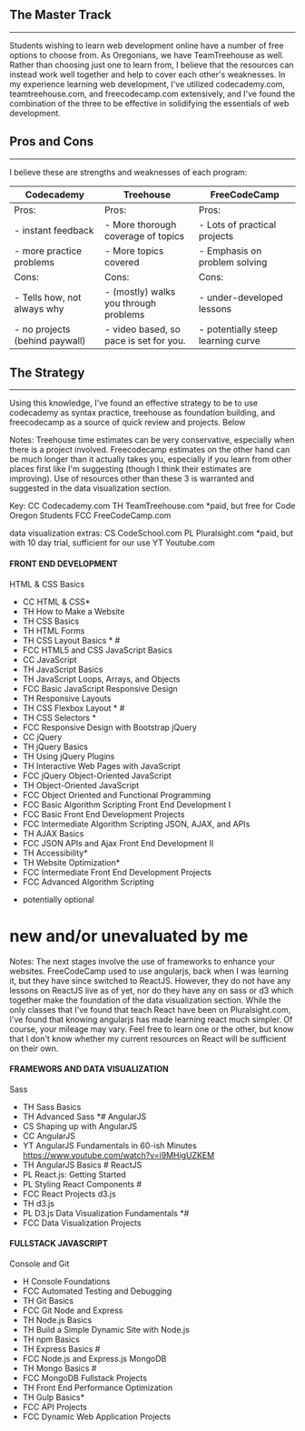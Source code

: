 ## The Master Track
****

Students wishing to learn web development online have a number of free options to choose from. As Oregonians, we have TeamTreehouse as well. Rather than choosing just one to learn from, I believe that the resources can instead work well together and help to cover each other's weaknesses. In my experience learning web development, I've utilized codecademy.com, teamtreehouse.com, and freecodecamp.com extensively, and I've found the combination of the three to be effective in solidifying the essentials of web development. 


## Pros and Cons
****
I believe these are strengths and weaknesses of each program:

|Codecademy |  Treehouse	|	FreeCodeCamp |
|---------------------------------|-----------------------------------------|------------------------------------|
|Pros:														| Pros:																		|Pros:                               |
| - instant feedback							| - More thorough coverage of topics			| - Lots of practical projects       |
| - more practice problems				| - More topics covered										| - Emphasis on problem solving      |
|Cons:														|Cons:																		|Cons:                               |
| - Tells how, not always why			| - (mostly) walks you through problems		| - under-developed lessons          |
| - no projects (behind paywall)	| - video based, so pace is set for you.  | - potentially steep learning curve |
## The Strategy
****
Using this knowledge, I've found an effective strategy to be to use codecademy as syntax practice, treehouse as foundation building, and freecodecamp as a source of quick review and projects. Below


Notes:
Treehouse time estimates can be very conservative, especially when there is a project involved. 
Freecodecamp estimates on the other hand can be much longer than it actually takes you, especially 
if you learn from other places first like I'm suggesting (though I think their estimates are improving). 
Use of resources other than these 3 is warranted and suggested in the data visualization section.

Key:
CC 		Codecademy.com
TH  	TeamTreehouse.com *paid, but free for Code Oregon Students
FCC 	FreeCodeCamp.com

data visualization extras:
CS 		CodeSchool.com
PL 		Pluralsight.com *paid, but with 10 day trial, sufficient for our use
YT 		Youtube.com



#### FRONT END DEVELOPMENT
HTML & CSS Basics
 - CC 	HTML & CSS*
 - TH 	How to Make a Website
 - TH 	CSS Basics
 - TH 	HTML Forms
 - TH 	CSS Layout Basics * #
 - FCC 	HTML5 and CSS
JavaScript Basics
 - CC  	JavaScript
 - TH  	JavaScript Basics
 - TH  	JavaScript Loops, Arrays, and Objects
 - FCC 	Basic JavaScript
Responsive Design	
 - TH  	Responsive Layouts
 - TH  	CSS Flexbox Layout * #
 - TH  	CSS Selectors *
 - FCC 	Responsive Design with Bootstrap
jQuery
 - CC  	jQuery
 - TH  	jQuery Basics
 - TH  	Using jQuery Plugins
 - TH  	Interactive Web Pages with JavaScript
 - FCC 	jQuery
Object-Oriented JavaScript
 - TH  	Object-Oriented JavaScript
 - FCC 	Object Oriented and Functional Programming 
 - FCC 	Basic Algorithm Scripting
Front End Development I
 - FCC 	Basic Front End Development Projects
 - FCC 	Intermediate Algorithm Scripting
JSON, AJAX, and APIs
 - TH  	AJAX Basics
 - FCC 	JSON APIs and Ajax
Front End Development II
 - TH  	Accessibility*
 - TH  	Website Optimization*
 - FCC 	Intermediate Front End Development Projects
 - FCC 	Advanced Algorithm Scripting

* potentially optional
# new and/or unevaluated by me

Notes:
The next stages involve the use of frameworks to enhance your websites. FreeCodeCamp used to use 
angularjs, back when I was learning it, but they have since switched to ReactJS.  However, they do not
have any lessons on ReactJS live as of yet, nor do they have any on sass or d3 which together make the
foundation of the data visualization section. While the only classes that I've found that teach React 
have been on Pluralsight.com, I've found that knowing angularjs has made learning react much simpler.
Of course, your mileage may vary. Feel free to learn one or the other, but know that I don't know 
whether my current resources on React will be sufficient on their own. 

#### FRAMEWORS AND DATA VISUALIZATION
Sass
 - TH  Sass Basics
 - TH  Advanced Sass *#
AngularJS 
 - CS 	Shaping up with AngularJS
 - CC  AngularJS
 - YT  AngularJS Fundamentals in 60-ish Minutes https://www.youtube.com/watch?v=i9MHigUZKEM
 - TH  AngularJS Basics #
ReactJS
 - PL 	React.js: Getting Started
 - PL  Styling React Components #
 - FCC React Projects
d3.js
 - TH  d3.js
 - PL  D3.js Data Visualization Fundamentals *#
 - FCC Data Visualization Projects

#### FULLSTACK JAVASCRIPT
Console and Git
 - H  Console Foundations
 - FCC Automated Testing and Debugging
 - TH  Git Basics
 - FCC Git
Node and Express
 - TH  Node.js Basics
 - TH  Build a Simple Dynamic Site with Node.js
 - TH  npm Basics
 - TH  Express Basics #
 - FCC Node.js and Express.js
MongoDB
 - TH  Mongo Basics #
 - FCC MongoDB 
Fullstack Projects
 - TH  Front End Performance Optimization
 - TH  Gulp Basics*
 - FCC API Projects
 - FCC Dynamic Web Application Projects
